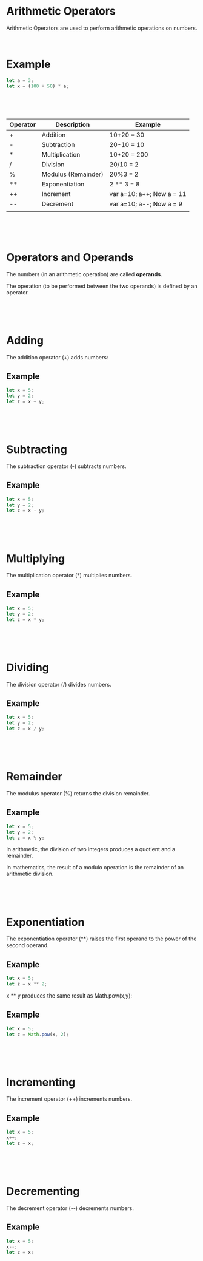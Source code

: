 # Arithmetic Operators

Arithmetic Operators are used to perform arithmetic operations on numbers.

&nbsp;

# Example

```js
let a = 3;
let x = (100 + 50) * a;
```

&nbsp;

&nbsp;

| Operator | Description         | Example                   |
| -------- | ------------------- | ------------------------- |
| +        | Addition            | 10+20 = 30                |
| -        | Subtraction         | 20-10 = 10                |
| \*       | Multiplication      | 10\*20 = 200              |
| /        | Division            | 20/10 = 2                 |
| %        | Modulus (Remainder) | 20%3 = 2                  |
| \*\*     | Exponentiation      | 2 \*\* 3 = 8              |
| ++       | Increment           | var a=10; a++; Now a = 11 |
| --       | Decrement           | var a=10; a--; Now a = 9  |
|          |                     |                           |

&nbsp;

&nbsp;

# Operators and Operands

The numbers (in an arithmetic operation) are called **operands**.

The operation (to be performed between the two operands) is defined by an operator.

&nbsp;

&nbsp;

# Adding

The addition operator (+) adds numbers:

## Example

```js
let x = 5;
let y = 2;
let z = x + y;
```

&nbsp;

&nbsp;

# Subtracting

The subtraction operator (-) subtracts numbers.

## Example

```js
let x = 5;
let y = 2;
let z = x - y;
```

&nbsp;

&nbsp;

# Multiplying

The multiplication operator (\*) multiplies numbers.

## Example

```js
let x = 5;
let y = 2;
let z = x * y;
```

&nbsp;

&nbsp;

# Dividing

The division operator (/) divides numbers.

## Example

```js
let x = 5;
let y = 2;
let z = x / y;
```

&nbsp;

&nbsp;

# Remainder

The modulus operator (%) returns the division remainder.

## Example

```js
let x = 5;
let y = 2;
let z = x % y;
```

In arithmetic, the division of two integers produces a quotient and a remainder.

In mathematics, the result of a modulo operation is the remainder of an arithmetic division.

&nbsp;

&nbsp;

# Exponentiation

The exponentiation operator (\*\*) raises the first operand to the power of the second operand.

## Example

```js
let x = 5;
let z = x ** 2;
```

x \*\* y produces the same result as Math.pow(x,y):

## Example

```js
let x = 5;
let z = Math.pow(x, 2);
```

&nbsp;

&nbsp;

# Incrementing

The increment operator (++) increments numbers.

## Example

```js
let x = 5;
x++;
let z = x;
```

&nbsp;

&nbsp;

# Decrementing

The decrement operator (--) decrements numbers.

## Example

```js
let x = 5;
x--;
let z = x;
```
